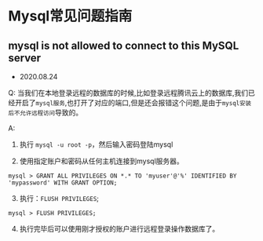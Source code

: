 # Mysql常见问题指南

## mysql is not allowed to connect to this MySQL server

- 2020.08.24

Q: 当我们在本地登录远程的数据库的时候,比如登录远程腾讯云上的数据库,我们已经开启了`mysql服务`,也打开了对应的端口,但是还会报错这个问题,是由于`mysql安装后不允许远程访问`导致的。

A: 

1. 执行 `mysql -u root -p`，然后输入密码登陆mysql

2. 使用指定账户和密码从任何主机连接到mysql服务器。

```mysql
mysql > GRANT ALL PRIVILEGES ON *.* TO 'myuser'@'%' IDENTIFIED BY 'mypassword' WITH GRANT OPTION;
```
3. 执行：`FLUSH PRIVILEGES`;

```mysql
mysql > FLUSH PRIVILEGES;
```

4. 执行完毕后可以使用刚才授权的账户进行远程登录操作数据库了。
